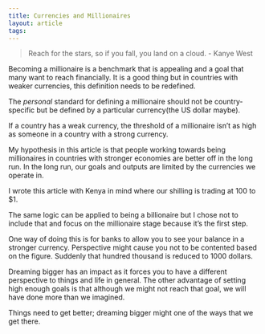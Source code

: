 ```yaml
---
title: Currencies and Millionaires
layout: article
tags: 
---
```


> Reach for the stars, so if you fall, you land on a cloud. - Kanye West

Becoming a millionaire is a benchmark that is appealing and a goal that many want to reach financially. It is a good thing but in countries with weaker currencies, this definition needs to be redefined. 

The _personal_ standard for defining a millionaire should not be country-specific but be defined by a particular currency(the US dollar maybe).

If a country has a weak currency, the threshold of a millionaire isn’t as high as someone in a country with a strong currency. 

My hypothesis in this article is that people working towards being millionaires in countries with stronger economies are better off in the long run. In the long run, our goals and outputs are limited by the currencies we operate in. 

I wrote this article with Kenya in mind where our shilling is trading at 100 to $1. 

The same logic can be applied to being a billionaire but I chose not to include that and focus on the millionaire stage because it’s the first step. 

One way of doing this is for banks to allow you to see your balance in a stronger currency. Perspective might cause you not to be contented based on the figure. Suddenly that hundred thousand is reduced to 1000 dollars. 

Dreaming bigger has an impact as it forces you to have a different perspective to things and life in general. The other advantage of setting high enough goals is that although we might not reach that goal, we will have done more than we imagined. 

Things need to get better; dreaming bigger might one of the ways that we get there.
